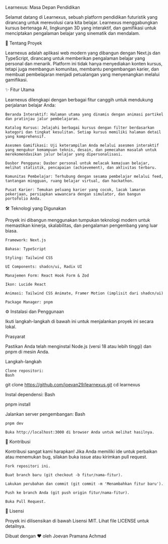 Learnexus: Masa Depan Pendidikan

Selamat datang di Learnexus, sebuah platform pendidikan futuristik yang dirancang untuk merevolusi cara kita belajar. Learnexus menggabungkan kursus bertenaga AI, lingkungan 3D yang interaktif, dan gamifikasi untuk menciptakan pengalaman belajar yang sinematik dan mendalam.

🚀 Tentang Proyek

Learnexus adalah aplikasi web modern yang dibangun dengan Next.js dan TypeScript, dirancang untuk memberikan pengalaman belajar yang personal dan menarik. Platform ini tidak hanya menyediakan konten kursus, tetapi juga membangun komunitas, membantu pengembangan karier, dan membuat pembelajaran menjadi petualangan yang menyenangkan melalui gamifikasi.

✨ Fitur Utama

Learnexus dilengkapi dengan berbagai fitur canggih untuk mendukung perjalanan belajar Anda:

    Beranda Interaktif: Halaman utama yang dinamis dengan animasi partikel dan pratinjau jalur pembelajaran.

    Katalog Kursus: Jelajahi berbagai kursus dengan filter berdasarkan kategori dan tingkat kesulitan. Setiap kursus memiliki halaman detail yang komprehensif.

    Asesmen Gamifikasi: Uji keterampilan Anda melalui asesmen interaktif yang mengukur kemampuan teknis, desain, dan pemecahan masalah untuk merekomendasikan jalur belajar yang dipersonalisasi.

    Dasbor Pengguna: Dasbor personal untuk melacak kemajuan belajar, melihat statistik, pencapaian (achievement), dan aktivitas terbaru.

    Komunitas Pembelajar: Terhubung dengan sesama pembelajar melalui feed, tantangan mingguan, ruang belajar virtual, dan hackathon.

    Pusat Karier: Temukan peluang karier yang cocok, lacak lamaran pekerjaan, persiapkan wawancara dengan simulator, dan bangun portofolio Anda.

🛠️ Teknologi yang Digunakan

Proyek ini dibangun menggunakan tumpukan teknologi modern untuk memastikan kinerja, skalabilitas, dan pengalaman pengembang yang luar biasa.

    Framework: Next.js

    Bahasa: TypeScript

    Styling: Tailwind CSS

    UI Components: shadcn/ui, Radix UI

    Manajemen Form: React Hook Form & Zod

    Ikon: Lucide React

    Animasi: Tailwind CSS Animate, Framer Motion (implisit dari shadcn/ui)

    Package Manager: pnpm

⚙️ Instalasi dan Penggunaan

Ikuti langkah-langkah di bawah ini untuk menjalankan proyek ini secara lokal.

Prasyarat

Pastikan Anda telah menginstal Node.js (versi 18 atau lebih tinggi) dan pnpm di mesin Anda.

Langkah-langkah

    Clone repositori:
    Bash

git clone https://github.com/joevan29/learnexus.git
cd learnexus

Instal dependensi:
Bash

pnpm install

Jalankan server pengembangan:
Bash

    pnpm dev

    Buka http://localhost:3000 di browser Anda untuk melihat hasilnya.

🤝 Kontribusi

Kontribusi sangat kami harapkan! Jika Anda memiliki ide untuk perbaikan atau menemukan bug, silakan buka issue atau kirimkan pull request.

    Fork repositori ini.

    Buat branch baru (git checkout -b fitur/nama-fitur).

    Lakukan perubahan dan commit (git commit -m 'Menambahkan fitur baru').

    Push ke branch Anda (git push origin fitur/nama-fitur).

    Buka Pull Request.

📄 Lisensi

Proyek ini dilisensikan di bawah Lisensi MIT. Lihat file LICENSE untuk detailnya.

Dibuat dengan ❤️ oleh Joevan Pramana Achmad
